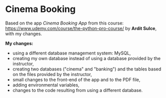 # Cinema Booking

Based on the app _Cinema Booking App_ from this course: https://www.udemy.com/course/the-python-pro-course/ by **Ardit Sulce**, with my changes.

**My changes:**
- using a different database management system: MySQL,
- creating my own database instead of using a database provided by the instructor,
- creating two databases ("cinema" and "banking") and the tables based on the files provided by the instructor,
- small changes to the front-end of the app and to the PDF file,
- adding environmental variables,
- changes to the code resulting from using a different database.
    